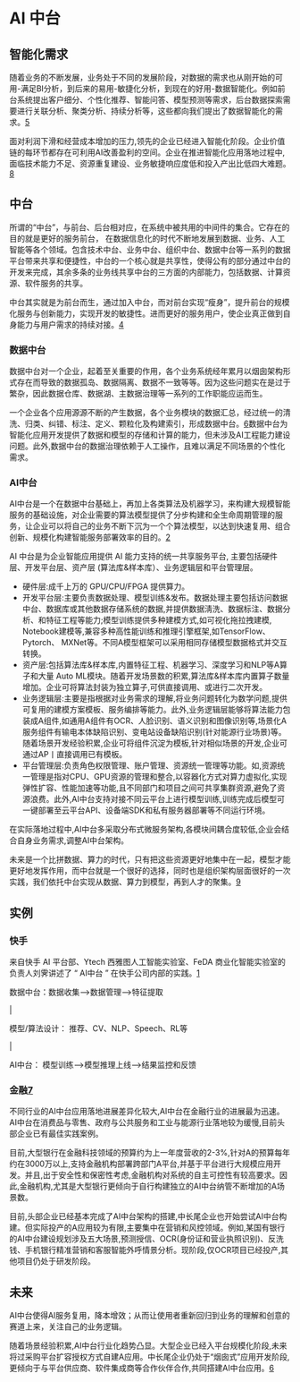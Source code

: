 # AI 中台

## 智能化需求

随着业务的不断发展，业务处于不同的发展阶段，对数据的需求也从刚开始的可用-满足BI分析，到后来的易用-敏捷化分析，到现在的好用-数据智能化。例如前台系统提出客户细分、个性化推荐、智能问答、模型预测等需求，后台数据探索需要进行关联分析、聚类分析、持续分析等，这些都向我们提出了数据智能化的需求。[5]

面对利润下滑和经营成本增加的压力,领先的企业已经进入智能化阶段。企业价值链的每环节都存在可利用AI改善盈利的空间。企业在推进智能化应用落地过程中,面临技术能力不足、资源重复建设、业务敏捷响应度低和投入产出比低四大难题。[8]


## 中台

所谓的“中台”，与前台、后台相对应，在系统中被共用的中间件的集合。它存在的目的就是更好的服务前台， 在数据信息化的时代不断地发展到数据、业务、人工智能等各个领域。包含技术中台、业务中台、组织中台、数据中台等一系列的数据平台带来共享和便捷性，中台的一个核心就是共享性，使得公有的部分通过中台的开发来完成，其余多条的业务线共享中台的三方面的内部能力，包括数据、计算资源、软件服务的共享。

中台其实就是为前台而生，通过加入中台，而对前台实现“瘦身”，提升前台的规模化服务与创新能力，实现开发的敏捷性。进而更好的服务用户，使企业真正做到自身能力与用户需求的持续对接。[4]

### 数据中台

数据中台对一个企业，起着至关重要的作用，各个业务系统经年累月以烟囱架构形式存在而导致的数据孤岛、数据隔离、数据不一致等等。因为这些问题实在是过于繁杂，因此数据仓库、数据湖、主数据治理等一系列的工作职能应运而生。

一个企业各个应用源源不断的产生数据，各个业务模块的数据汇总，经过统一的清洗、归类、纠错、标注、定义、颗粒化及构建索引，形成数据中台。[6]数据中台为智能化应用开发提供了数据和模型的存储和计算的能力，但未涉及AI工程能力建设问题。此外,数据中台的数据治理依赖于人工操作，且难以满足不同场景的个性化需求。

### AI中台

AI中台是一个在数据中台基础上，再加上各类算法及机器学习，来构建大规模智能服务的基础设施，对企业需要的算法模型提供了分步构建和全生命周期管理的服务，让企业可以将自己的业务不断下沉为一个个算法模型，以达到快速复用、组合创新、规模化构建智能服务部署效率的目的。[2]

AI 中台是为企业智能应用提供 AI 能力支持的统一共享服务平台, 主要包括硬件层、开发平台层、资产层 (算法库\&样本库）、业务逻辑层和平台管理层。

- 硬件层:成千上万的 GPU/CPU/FPGA 提供算力。
- 开发平台层:主要负责数据处理、模型训练&发布。数据处理主要包括访问数据中台、数据库或其他数据存储系统的数据,并提供数据淸洗、数据标注、数据分析、和特征工程等能力;模型训练提供多种建模方式,如可视化拖拉拽建模, Notebook建模等,兼容多种高性能训练和推理引擎框架,如TensorFlow、 Pytorch、 MXNet等。不同A模型框架可以采用相同存储模型数据格式并交互转换。
- 资产层:包括算法库&样本库,内置特征工程、机器学习、深度学习和NLP等A算子和大量 Auto ML模块。随着开发场景数的积累,算法库&样本库内置算子数量增加。企业可将算法封装为独立算子,可供直接调用、或进行二次开发。
- 业务逻辑层:主要是指根据对业务需求的理解,将业务问题转化为数学问题,提供可复用的建模方案模板、服务编排等能力。此外,业务逻辑层能够将算法能力包装成A组件,如通用A组件有OCR、人脸识别、语义识别和图像识别等,场景化A服务组件有输电本体缺陷识别、变电站设备缺陷识别(针对能源行业场景)等。随着场景开发经验积累,企业可将组件沉淀为模板,针对相似场景的开发,企业可通过AP丨直接调用已有模板。
- 平台管理层:负责角色权限管理、账户管理、资源统一管理等功能。如,资源统一管理是指对CPU、GPU资源的管理和整合,以容器化方式对算力虚拟化,实现弹性扩容、性能加速等功能,且不同部门和项目之间可共享集群资源,避免了资源浪费。此外,AI中台支持对接不同云平台上进行模型训练,训练完成后模型可一键部署至云平台API、设备端SDK和私有服务器部署等不同运行环境。

在实际落地过程中,AI中台多采取分布式微服务架构,各模块间耦合度较低,企业会结合自身业务需求,调整AI中台架构。

未来是一个比拼数据、算力的时代，只有把这些资源更好地集中在一起，模型才能更好地发挥作用，而中台就是一个很好的选择，同时也是组织架构层面很好的一次实践，我们依托中台实现从数据、算力到模型，再到人才的聚集。[9]

## 实例

### 快手

来自快手 AI 平台部、Ytech 西雅图人工智能实验室、FeDA 商业化智能实验室的负责人刘霁讲述了 “ AI中台 ” 在快手公司内部的实践。[1]

数据中台：数据收集——>数据管理——>特征提取

|

模型/算法设计：  推荐、CV、NLP、Speech、RL等

|

AI中台： 模型训练——>模型推理上线——>结果监控和反馈

### 金融[7]

不同行业的AI中台应用落地进展差异化较大,AI中台在金融行业的进展最为迅速。AI中台在消费品与零售、政府与公共服务和工业与能源行业落地较为缓慢,目前头部企业已有最佳实践案例。

目前,大型银行在金融科技领域的预算约为上一年度营收的2-3%,针对A的预算每年约在3000万以上,支持金融机构部署跨部门A平台,并基于平台进行大规模应用开发。并且,出于安全性和保密性考虑,金融机构对系统的自主可控性有较高要求。因此,金融机构,尤其是大型银行更倾向于自行构建独立的AI中台纳管不断增加的A场景数。

目前,头部企业已经基本完成了AI中台架构的搭建,中长尾企业也开始尝试AI中台构建。但实际投产的A应用较为有限,主要集中在营销和风控领域。例如,某国有银行的AI中台建设规划涉及五大场景,预测授信、OCR(身份证和营业执照识别)、反洗钱、手机银行精准营销和客服智能外呼情景分析。现阶段,仅OCR项目已经投产,其他项目仍处于研发阶段。



## 未来

AI中台使得AI服务复用，降本增效；从而让使用者重新回归到业务的理解和创意的赛道上来，关注自己的业务逻辑。

随着场景经验积累,AI中台行业化趋势凸显。大型企业已经入平台规模化阶段,未来将过采购平台扩容授权方式自建A应用。中长尾企业仍处于“烟囱式”应用开发阶段,更倾向于与平台供应商、软件集成商等合作伙伴合作,共同搭建AI中台应用。[6]


[1]: http://www.mittrchina.com/news/5144
[2]: http://www.woshipm.com/ai/2679608.html
[3]: https://www.sohu.com/a/411682134_354973
[4]: https://zhuanlan.zhihu.com/p/130959439
[5]: https://www.epubit.com/articleDetails?id=1567da9f096e4a338c70a861ba3ed621
[6]: https://blog.csdn.net/m0_52274166/article/details/110815537
[7]: https://www.sgpjbg.com/i-19506.html
[8]: https://www.sgpjbg.com/baogao/23268.html
[9]: https://www.infoq.cn/article/MkahUhaFItyt1ThXW95b
